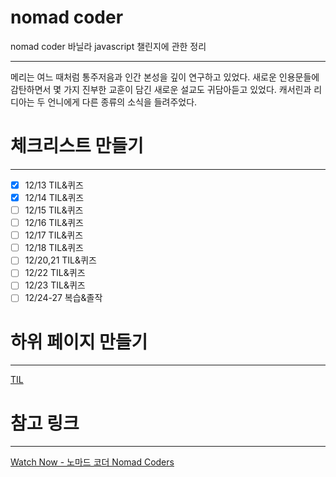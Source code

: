 # nomad coder

nomad coder 바닐라 javascript 챌린지에 관한 정리

---

메리는 여느 때처럼 통주저음과 인간 본성을 깊이 연구하고 있었다. 새로운 인용문들에 감탄하면서 몇 가지 진부한 교훈이 담긴 새로운 설교도 귀담아듣고 있었다. 캐서린과 리디아는 두 언니에게 다른 종류의 소식을 들려주었다. 

# 체크리스트 만들기

---

- [x]  12/13 TIL&퀴즈
- [x]  12/14 TIL&퀴즈
- [ ]  12/15 TIL&퀴즈
- [ ]  12/16 TIL&퀴즈
- [ ]  12/17 TIL&퀴즈
- [ ]  12/18 TIL&퀴즈
- [ ]  12/20,21 TIL&퀴즈
- [ ]  12/22 TIL&퀴즈
- [ ]  12/23 TIL&퀴즈
- [ ]  12/24-27 복습&졸작

# 하위 페이지 만들기

---

[TIL](nomad%20coder%20fdd8d544da664bc6a49a5d35a0510e8f/TIL%2026eedec1794e41dc96e51029140e2662.md)

# 참고 링크

---

[Watch Now - 노마드 코더 Nomad Coders](https://nomadcoders.co/javascript-for-beginners/lobby)
